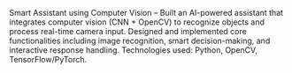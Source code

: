 Smart Assistant using Computer Vision – Built an AI-powered assistant that integrates computer vision (CNN + OpenCV) to recognize objects and process real-time camera input. Designed and implemented core functionalities including image recognition, smart decision-making, and interactive response handling. Technologies used: Python, OpenCV, TensorFlow/PyTorch.
